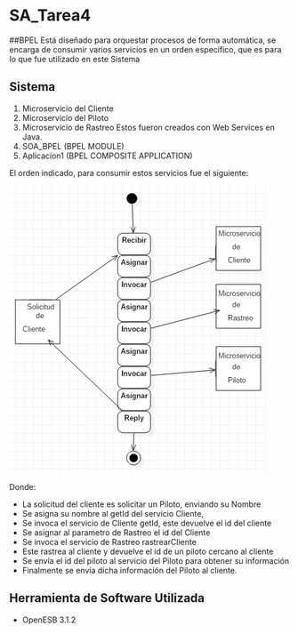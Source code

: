 # SA_Tarea4
##BPEL
Está diseñado para orquestar procesos de forma automática, 
se encarga de consumir varios servicios en un orden específico,
que es para lo que fue utilizado en este Sistema

## Sistema
1. Microservicio del Cliente
2. Microservicio del Piloto
3. Microservicio de Rastreo
Estos fueron creados con Web Services en Java.
4. SOA_BPEL (BPEL MODULE)
5. Aplicacion1 (BPEL COMPOSITE APPLICATION)

El orden indicado, para consumir estos servicios fue el siguiente:

![Modelo BPEL](bpel.PNG)


Donde:
* La solicitud del cliente es solicitar un Piloto, enviando su Nombre
* Se asigna su nombre al getId del servicio Cliente, 
* Se invoca el servicio de Cliente getId, este devuelve el id del cliente
* Se asignar al parametro de Rastreo el id del Cliente
* Se invoca el servicio de Rastreo rastrearCliente
* Este rastrea al cliente y devuelve el id de un piloto cercano al cliente
* Se envía el id del piloto al servicio del Piloto para obtener su información
* Finalmente se envía dicha información del Piloto al cliente.

## Herramienta de Software Utilizada
* OpenESB 3.1.2

